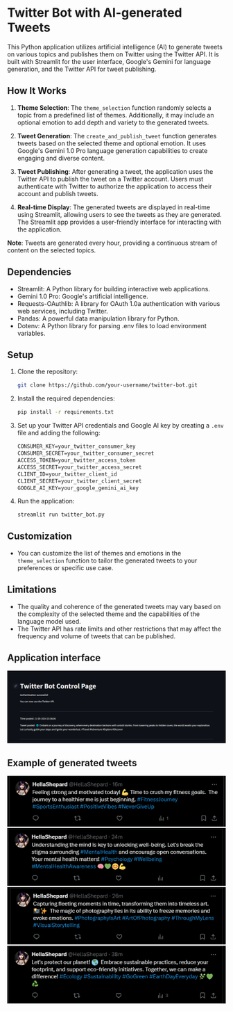 # Twitter Bot with AI-generated Tweets

This Python application utilizes artificial intelligence (AI) to generate tweets on various topics and publishes them on Twitter using the Twitter API. It is built with Streamlit for the user interface, Google's Gemini for language generation, and the Twitter API for tweet publishing.

## How It Works

1. **Theme Selection**: The `theme_selection` function randomly selects a topic from a predefined list of themes. Additionally, it may include an optional emotion to add depth and variety to the generated tweets.

2. **Tweet Generation**: The `create_and_publish_tweet` function generates tweets based on the selected theme and optional emotion. It uses Google's Gemini 1.0 Pro language generation capabilities to create engaging and diverse content.

3. **Tweet Publishing**: After generating a tweet, the application uses the Twitter API to publish the tweet on a Twitter account. Users must authenticate with Twitter to authorize the application to access their account and publish tweets.

4. **Real-time Display**: The generated tweets are displayed in real-time using Streamlit, allowing users to see the tweets as they are generated. The Streamlit app provides a user-friendly interface for interacting with the application.

**Note**: Tweets are generated every hour, providing a continuous stream of content on the selected topics.

## Dependencies

- Streamlit: A Python library for building interactive web applications.
- Gemini 1.0 Pro: Google's artificial intelligence.
- Requests-OAuthlib: A library for OAuth 1.0a authentication with various web services, including Twitter.
- Pandas: A powerful data manipulation library for Python.
- Dotenv: A Python library for parsing .env files to load environment variables.

## Setup

1. Clone the repository:

    ```bash
    git clone https://github.com/your-username/twitter-bot.git
    ```

2. Install the required dependencies:

    ```bash
    pip install -r requirements.txt
    ```

3. Set up your Twitter API credentials and Google AI key by creating a `.env` file and adding the following:

    ```plaintext
    CONSUMER_KEY=your_twitter_consumer_key
    CONSUMER_SECRET=your_twitter_consumer_secret
    ACCESS_TOKEN=your_twitter_access_token
    ACCESS_SECRET=your_twitter_access_secret
    CLIENT_ID=your_twitter_client_id
    CLIENT_SECRET=your_twitter_client_secret
    GOOGLE_AI_KEY=your_google_gemini_ai_key
    ```

4. Run the application:

    ```bash
    streamlit run twitter_bot.py
    ```

## Customization

- You can customize the list of themes and emotions in the `theme_selection` function to tailor the generated tweets to your preferences or specific use case.

## Limitations

- The quality and coherence of the generated tweets may vary based on the complexity of the selected theme and the capabilities of the language model used.
- The Twitter API has rate limits and other restrictions that may affect the frequency and volume of tweets that can be published.

## Application interface
![Aplication Screenshot](screenshots/app_interface.png)

## Example of generated tweets
![Example tweet](screenshots/Example1.png)
![Example tweet](screenshots/Example2.png)
![Example tweet](screenshots/Example3.png)
![Example tweet](screenshots/Example4.png)